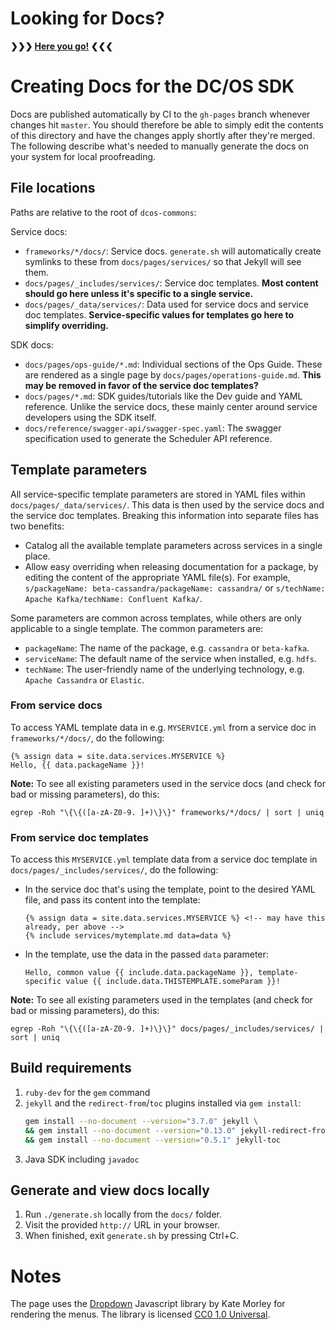 # Looking for Docs?

**❯❯❯ [Here you go!](https://mesosphere.github.io/dcos-commons/) ❮❮❮**

# Creating Docs for the DC/OS SDK

Docs are published automatically by CI to the `gh-pages` branch whenever changes hit `master`.
You should therefore be able to simply edit the contents of this directory and have the changes apply shortly after they're merged.
The following describe what's needed to manually generate the docs on your system for local proofreading.

## File locations

Paths are relative to the root of `dcos-commons`:

Service docs:
- `frameworks/*/docs/`: Service docs. `generate.sh` will automatically create symlinks to these from `docs/pages/services/` so that Jekyll will see them.
- `docs/pages/_includes/services/`: Service doc templates. **Most content should go here unless it's specific to a single service.**
- `docs/pages/_data/services/`: Data used for service docs and service doc templates. **Service-specific values for templates go here to simplify overriding.**

SDK docs:
- `docs/pages/ops-guide/*.md`: Individual sections of the Ops Guide. These are rendered as a single page by `docs/pages/operations-guide.md`. **This may be removed in favor of the service doc templates?**
- `docs/pages/*.md`: SDK guides/tutorials like the Dev guide and YAML reference. Unlike the service docs, these mainly center around service developers using the SDK itself.
- `docs/reference/swagger-api/swagger-spec.yaml`: The swagger specification used to generate the Scheduler API reference.

## Template parameters

All service-specific template parameters are stored in YAML files within `docs/pages/_data/services/`. This data is then used by the service docs and the service doc templates. Breaking this information into separate files has two benefits:
- Catalog all the available template parameters across services in a single place.
- Allow easy overriding when releasing documentation for a package, by editing the content of the appropriate YAML file(s). For example, `s/packageName: beta-cassandra/packageName: cassandra/` or `s/techName: Apache Kafka/techName: Confluent Kafka/`.

Some parameters are common across templates, while others are only applicable to a single template. The common parameters are:
- `packageName`: The name of the package, e.g. `cassandra` or `beta-kafka`.
- `serviceName`: The default name of the service when installed, e.g. `hdfs`.
- `techName`: The user-friendly name of the underlying technology, e.g. `Apache Cassandra` or `Elastic`.

### From service docs

To access YAML template data in e.g. `MYSERVICE.yml` from a service doc in `frameworks/*/docs/`, do the following:
  ```
  {% assign data = site.data.services.MYSERVICE %}
  Hello, {{ data.packageName }}!
  ```

**Note:** To see all existing parameters used in the service docs (and check for bad or missing parameters), do this:

```
egrep -Roh "\{\{([a-zA-Z0-9. ]+)\}\}" frameworks/*/docs/ | sort | uniq
```

### From service doc templates

To access this `MYSERVICE.yml` template data from a service doc template in `docs/pages/_includes/services/`, do the following:
- In the service doc that's using the template, point to the desired YAML file, and pass its content into the template:
  ```
  {% assign data = site.data.services.MYSERVICE %} <!-- may have this already, per above -->
  {% include services/mytemplate.md data=data %}
  ```
- In the template, use the data in the passed `data` parameter:
  ```
  Hello, common value {{ include.data.packageName }}, template-specific value {{ include.data.THISTEMPLATE.someParam }}!
  ```

**Note:** To see all existing parameters used in the templates (and check for bad or missing parameters), do this:

```
egrep -Roh "\{\{([a-zA-Z0-9. ]+)\}\}" docs/pages/_includes/services/ | sort | uniq
```

## Build requirements

1. `ruby-dev` for the `gem` command
2. `jekyll` and the `redirect-from`/`toc` plugins installed via `gem install`:
    ```bash
    gem install --no-document --version="3.7.0" jekyll \
    && gem install --no-document --version="0.13.0" jekyll-redirect-from \
    && gem install --no-document --version="0.5.1" jekyll-toc
    ```
3. Java SDK including `javadoc`

## Generate and view docs locally

1. Run `./generate.sh` locally from the `docs/` folder.
2. Visit the provided `http://` URL in your browser.
3. When finished, exit `generate.sh` by pressing Ctrl+C.

# Notes

The page uses the [Dropdown](http://code.iamkate.com/javascript/touch-friendly-drop-down-menus/) Javascript library by Kate Morley for rendering the menus. The library is licensed [CC0 1.0 Universal](https://creativecommons.org/publicdomain/zero/1.0/legalcode).
